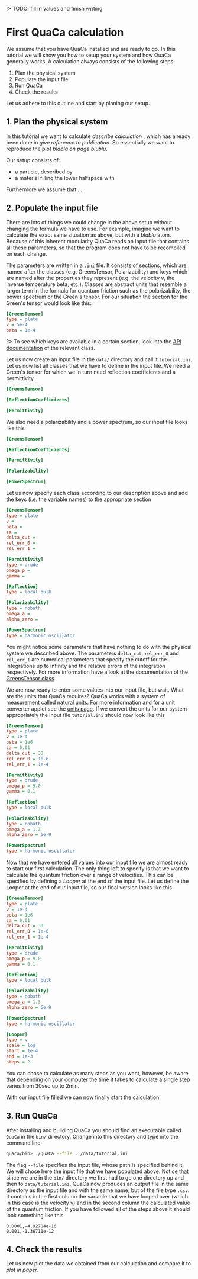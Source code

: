 !> TODO: fill in values and finish writing

# First QuaCa calculation

We assume that you have QuaCa installed and are ready to go.
In this tutorial we will show you how to setup your system and how QuaCa generally works.
A calculation always consists of the following steps:

1. Plan the physical system
2. Populate the input file
3. Run QuaCa
4. Check the results

Let us adhere to this outline and start by planing our setup.

## 1. Plan the physical system
In this tutorial we want to calculate *describe calculation* , which has already been done in *give reference to publication*.
So essentially we want to reproduce the plot *blabla on page blublu*.

Our setup consists of:

* a particle, described by
* a material filling the lower halfspace with

Furthermore we assume that ...

## 2. Populate the input file
There are lots of things we could change in the above setup without changing the formula we have to use.
For example, imagine we want to calculate the exact same situation as above, but with a *blabla* atom.
Because of this inherent modularity QuaCa reads an input file that contains all these parameters, so that the program does not have to be recompiled on each change.

The parameters are written in  a `.ini` file.
It consists of sections, which are named after the classes (e.g. GreensTensor, Polarizability) and keys which are named after the properties they represent (e.g. the velocity v, the inverse temperature beta, etc.).
Classes are abstract units that resemble a larger term in the formula for quantum friction such as the polarizability, the power spectrum or the Green's tensor.
For our situation the section for the Green's tensor would look like this:
```ini
[GreensTensor]
type = plate
v = 5e-4
beta = 1e-4
```

?> To see which keys are available in a certain section, look into the [API documentation](api) of the relevant class.

Let us now create an input file in the `data/` directory and call it `tutorial.ini`.
Let us now list all classes that we have to define in the input file.
We need a Green's tensor for which we in turn need reflection coefficients and a permittivity.
```ini
[GreensTensor]

[ReflectionCoefficients]

[Permittivity]
```

We also need a polarizability and a power spectrum, so our input file looks like this
```ini
[GreensTensor]

[ReflectionCoefficients]

[Permittivity]

[Polarizability]

[PowerSpectrum]
```
Let us now specify each class according to our description above and add the keys (i.e. the variable names) to the appropriate section
```ini
[GreensTensor]
type = plate
v =
beta =
za =
delta_cut =
rel_err_0 =
rel_err_1 =

[Permittivity]
type = drude
omega_p =
gamma =

[Reflection]
type = local bulk

[Polarizability]
type = nobath
omega_a =
alpha_zero =

[PowerSpectrum]
type = harmonic oscillator
```

You might notice some parameters that have nothing to do with the physical system we described above.
The parameters `delta_cut`, `rel_err_0` and `rel_err_1` are numerical parameters that specify the cutoff for the integrations up to infinity and the relative errors of the integration respectively.
For more information have a look at the documentation of the [GreensTensor class](api/greenstensor).

We are now ready to enter some values into our input file, but wait.
What are the units that QuaCa requires?
QuaCa works with a system of measurement called natural units.
For more information and for a unit converter applet see the [units page](documentation/units).
If we convert the units for our system appropriately the input file `tutorial.ini` should now look like this
```ini
[GreensTensor]
type = plate
v = 1e-4
beta = 1e6
za = 0.01
delta_cut = 30
rel_err_0 = 1e-6
rel_err_1 = 1e-4

[Permittivity]
type = drude
omega_p = 9.0
gamma = 0.1

[Reflection]
type = local bulk

[Polarizability]
type = nobath
omega_a = 1.3
alpha_zero = 6e-9

[PowerSpectrum]
type = harmonic oscillator

```

Now that we have entered all values into our input file we are almost ready to start our first calculation.
The only thing left to specify is that we want to calculate the quantum friction over a range of velocities.
This can be specified by defining a *Looper* at the end of the input file.
Let us define the Looper at the end of our input file, so our final version looks like this
```ini
[GreensTensor]
type = plate
v = 1e-4
beta = 1e6
za = 0.01
delta_cut = 30
rel_err_0 = 1e-6
rel_err_1 = 1e-4

[Permittivity]
type = drude
omega_p = 9.0
gamma = 0.1

[Reflection]
type = local bulk

[Polarizability]
type = nobath
omega_a = 1.3
alpha_zero = 6e-9

[PowerSpectrum]
type = harmonic oscillator

[Looper]
type = v
scale = log
start = 1e-4
end = 1e-3
steps = 2
```
You can chose to calculate as many steps as you want, however, be aware that depending on your computer the time it takes to calculate a single step varies from 30sec up to 2min.

With our input file filled we can now finally start the calculation.

## 3. Run QuaCa
After installing and building QuaCa you should find an executable called `QuaCa` in the `bin/` directory.
Change into this directory and type into the command line
```bash
quaca/bin> ./QuaCa --file ../data/tutorial.ini
```
The flag `--file` specifies the input file, whose path is specified behind it.
We will chose here the input file that we have populated above.
Notice that since we are in the `bin/` directory we first had to go one directory up and then to `data/tutorial.ini`.
QuaCa now produces an output file in the same directory as the input file and with the same name, but of the file type `.csv`.
It contains in the first column the variable that we have looped over (which in this case is the velocity v) and in the second column the calculated value of the quantum friction.
If you have followed all of the steps above it should look something like this
```csv
0.0001,-4.92784e-16
0.001,-1.36711e-12
```

## 4. Check the results
Let us now plot the data we obtained from our calculation and compare it to *plot in paper*.
